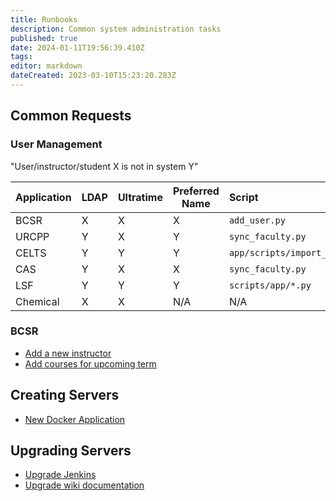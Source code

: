 ```yaml
---
title: Runbooks
description: Common system administration tasks
published: true
date: 2024-01-11T19:56:39.410Z
tags: 
editor: markdown
dateCreated: 2023-03-10T15:23:20.283Z
---
```


## Common Requests

### User Management
"User/instructor/student X is not in system Y"

| Application | LDAP | Ultratime | Preferred Name | Script                      |  |
|-------------|------|-----------|----------------|:----------------------------|----------|
| BCSR        | X    | X         | X              | `add_user.py`                 | [details](/runbook/new-bcsr-user) 
| URCPP       | Y    | X         | Y              | `sync_faculty.py`             | [details](/runbook/new-urcpp-user)
| CELTS       | Y    | Y         | Y              | `app/scripts/import_users.py` | [details](/runbook/celts-users)
| CAS         | Y    | X         | X              | `sync_faculty.py`             | [details](/runbook/new-cas-user)
| LSF         | Y    | Y         | Y              | `scripts/app/*.py`            | [details](/runbook/lsf-users)
| Chemical    | X    | X         | N/A            | N/A                           | [details](/runbook/new-chemical-user)

### BCSR
- [Add a new instructor](/runbook/new-bcsr-user)
- [Add courses for upcoming term](/runbook/add-term)

## Creating Servers
* [New Docker Application](/runbook/new-docker-server)

## Upgrading Servers
* [Upgrade Jenkins](/runbook/upgrade-jenkins)
* [Upgrade wiki documentation](/runbook/upgrade-wiki)